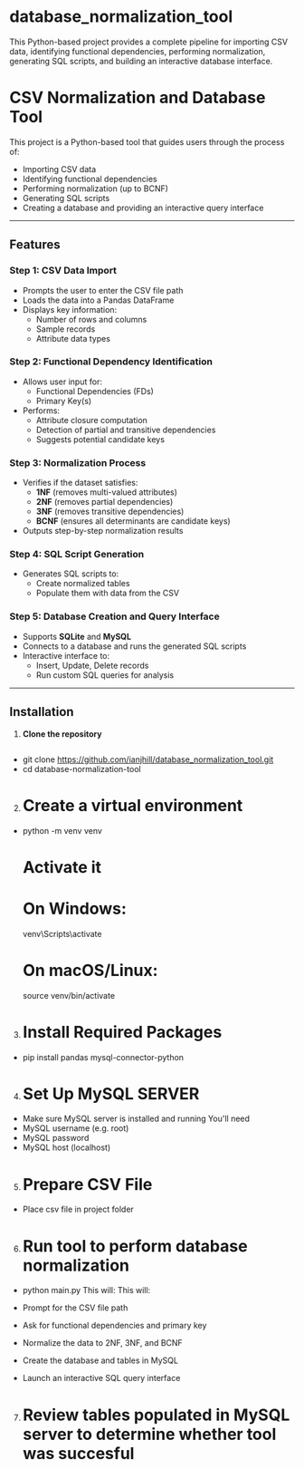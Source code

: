 # database_normalization_tool
This Python-based project provides a complete pipeline for importing CSV data, identifying functional dependencies, performing normalization, generating SQL scripts, and building an interactive database interface.

# CSV Normalization and Database Tool

This project is a Python-based tool that guides users through the process of:
- Importing CSV data
- Identifying functional dependencies
- Performing normalization (up to BCNF)
- Generating SQL scripts
- Creating a database and providing an interactive query interface

---

## Features

### Step 1: CSV Data Import
- Prompts the user to enter the CSV file path
- Loads the data into a Pandas DataFrame
- Displays key information:
  - Number of rows and columns
  - Sample records
  - Attribute data types

### Step 2: Functional Dependency Identification
- Allows user input for:
  - Functional Dependencies (FDs)
  - Primary Key(s)
- Performs:
  - Attribute closure computation
  - Detection of partial and transitive dependencies
  - Suggests potential candidate keys

### Step 3: Normalization Process
- Verifies if the dataset satisfies:
  - **1NF** (removes multi-valued attributes)
  - **2NF** (removes partial dependencies)
  - **3NF** (removes transitive dependencies)
  - **BCNF** (ensures all determinants are candidate keys)
- Outputs step-by-step normalization results

### Step 4: SQL Script Generation
- Generates SQL scripts to:
  - Create normalized tables
  - Populate them with data from the CSV

### Step 5: Database Creation and Query Interface
- Supports **SQLite** and **MySQL**
- Connects to a database and runs the generated SQL scripts
- Interactive interface to:
  - Insert, Update, Delete records
  - Run custom SQL queries for analysis

---

## Installation

1. **Clone the repository**
   ```bash
  - git clone https://github.com/ianjhill/database_normalization_tool.git
  - cd database-normalization-tool
2. # Create a virtual environment
  - python -m venv venv

    # Activate it
    # On Windows:
    venv\Scripts\activate

    # On macOS/Linux:
    source venv/bin/activate
3. # Install Required Packages
  - pip install pandas mysql-connector-python
4. # Set Up MySQL SERVER
  - Make sure MySQL server is installed and running
  You'll need 
  - MySQL username (e.g. root)
  - MySQL password
  - MySQL host (localhost)
5. # Prepare CSV File
  - Place csv file in project folder
6. # Run tool to perform database normalization
  - python main.py
  This will:
  This will:

  - Prompt for the CSV file path
  - Ask for functional dependencies and primary key
  - Normalize the data to 2NF, 3NF, and BCNF
  - Create the database and tables in MySQL
  - Launch an interactive SQL query interface
7. # Review tables populated in MySQL server to determine whether tool was succesful

